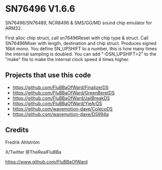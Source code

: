 # SN76496 V1.6.6

SN76496/SN76489, NCR8496 & SMS/GG/MD sound chip emulator for ARM32.

First alloc chip struct, call sn76496Reset with chip type & struct.
Call SN76496Mixer with length, destination and chip struct.
Produces signed 16bit mono.
You define SN_UPSHIFT to a number, this is how many times the internal
sampling is doubled. You can add "-DSN_UPSHIFT=2" to the "make" file to
make the internal clock speed 4 times higher.

## Projects that use this code

* <https://github.com/FluBBaOfWard/FinalizerDS>
* <https://github.com/FluBBaOfWard/GreenBeretDS>
* <https://github.com/FluBBaOfWard/JailBreakDS>
* <https://github.com/FluBBaOfWard/YieArDS>
* <https://github.com/wavemotion-dave/ColecoDS>
* <https://github.com/wavemotion-dave/DS994a>

## Credits

Fredrik Ahlström

X/Twitter @TheRealFluBBa

<https://www.github.com/FluBBaOfWard>
